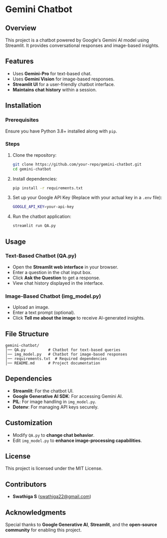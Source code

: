 # Gemini Chatbot

## Overview
This project is a chatbot powered by Google's Gemini AI model using Streamlit. It provides conversational responses and image-based insights.

## Features
- Uses **Gemini-Pro** for text-based chat.
- Uses **Gemini Vision** for image-based responses.
- **Streamlit UI** for a user-friendly chatbot interface.
- **Maintains chat history** within a session.

## Installation

### Prerequisites
Ensure you have Python 3.8+ installed along with `pip`.

### Steps
1. Clone the repository:
   ```bash
   git clone https://github.com/your-repo/gemini-chatbot.git
   cd gemini-chatbot
   ```
2. Install dependencies:
   ```bash
   pip install -r requirements.txt
   ```
3. Set up your Google API Key (Replace with your actual key in a `.env` file):
   ```bash
   GOOGLE_API_KEY=your-api-key
   ```
4. Run the chatbot application:
   ```bash
   streamlit run QA.py
   ```

## Usage
### Text-Based Chatbot (QA.py)
- Open the **Streamlit web interface** in your browser.
- Enter a question in the chat input box.
- Click **Ask the Question** to get a response.
- View chat history displayed in the interface.

### Image-Based Chatbot (img_model.py)
- Upload an image.
- Enter a text prompt (optional).
- Click **Tell me about the image** to receive AI-generated insights.

## File Structure
```
gemini-chatbot/
│── QA.py          # Chatbot for text-based queries
│── img_model.py   # Chatbot for image-based responses
│── requirements.txt  # Required dependencies
│── README.md      # Project documentation
```

## Dependencies
- **Streamlit**: For the chatbot UI.
- **Google Generative AI SDK**: For accessing Gemini AI.
- **PIL**: For image handling in `img_model.py`.
- **Dotenv**: For managing API keys securely.

## Customization
- Modify `QA.py` to **change chat behavior**.
- Edit `img_model.py` to **enhance image-processing capabilities**.

## License
This project is licensed under the MIT License.

## Contributors
- **Swathiga S** (swathiga22@gmail.com)

## Acknowledgments
Special thanks to **Google Generative AI**, **Streamlit**, and the **open-source community** for enabling this project.

